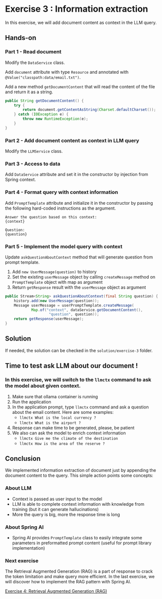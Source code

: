 # Exercise 3 : Information extraction

In this exercise, we will add document content as context in the LLM query.

## Hands-on

### Part 1 - Read document

Modify the `DataService` class.

Add `document` attribute with type `Resource` and annotated with `@Value("classpath:data/email.txt")`.

Add a new method `getDocumentContent` that will read the content of the file and return it as a string.

```java
public String getDocumentContent() {
    try {
        return document.getContentAsString(Charset.defaultCharset());
    } catch (IOException e) {
        throw new RuntimeException(e);
    }
}
```

### Part 2 - Add document content as context in LLM query

Modify the `LLMService` class.

### Part 3 - Access to data

Add `DataService` attribute and set it in the constructor by injection from Spring context.

### Part 4 - Format query with context information

Add `PromptTemplate` attribute and initialize it in the constructor by passing the following hard-coded instructions as the argument.

```
Answer the question based on this context: 
{context}

Question: 
{question}
```

### Part 5 - Implement the model query with context

Update `askQuestionAboutContext` method that will generate question from prompt template.

1. Add `new UserMessage(question)` to history
2. Set the existing `userMessage` object by calling `createMessage` method on `PromptTemplate` object with map as argument
3. Return `getResponse` result with the `userMessage` object as argument

```java
public Stream<String> askQuestionAboutContext(final String question) {
    history.add(new UserMessage(question));
    Message userMessage = userPromptTemplate.createMessage(
            Map.of("context", dataService.getDocumentContent(),
                    "question", question));
    return getResponse(userMessage);
}
```

## Solution

If needed, the solution can be checked in the `solution/exercise-3` folder.

## Time to test ask LLM about our document !

### In this exercise, we will switch to the `llmctx` command to ask the model about given context.

1. Make sure that ollama container is running
2. Run the application
3. In the application prompt, type `llmctx` command and ask a question about the email content. Here are some examples:
   - `llmctx What is the local currency ?`
   - `llmctx What is the airport ?`
4. Response can make time to be generated, please, be patient
5. We also can ask the model to enrich context information
   - `llmctx Give me the climate of the destination`
   - `llmctx How is the area of the reserve ?`

## Conclusion

We implemented information extraction of document just by appending the document content to the query.
This simple action points some concepts:

### About LLM

- Context is passed as user input to the model
- LLM is able to complete context information with knowledge from training (but it can generate hallucinations)
- More the query is big, more the response time is long

### About Spring AI

- Spring AI provides `PromptTemplate` class to easily integrate some parameters in preformatted prompt content (useful for prompt library implementation)

### Next exercise

The Retrieval Augmented Generation (RAG) is a part of response to crack the token limitation and make query more efficient.
In the last exercise, we will discover how to implement the RAG pattern with Spring AI.

[Exercise 4: Retrieval Augmented Generation (RAG)](exercise-4.md)